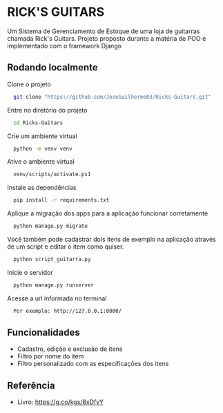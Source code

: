 
# RICK'S GUITARS

Um Sistema de Gerenciamento de Estoque de uma loja de guitarras chamada Rick's Guitars. Projeto proposto durante a matéria de POO e implementado com o framework Django


## Rodando localmente

Clone o projeto

```bash
  git clone "https://github.com/JoseGuilherme03/Ricks-Guitars.git"
```

Entre no diretório do projeto

```bash
  cd Ricks-Guitars
```

Crie um ambiente virtual 

```bash
  python -m venv venv
```

Ative o ambiente virtual

```bash
  venv/scripts/activate.ps1
```

Instale as dependências

```bash
  pip install -r requirements.txt
```

Aplique a migração dos apps para a aplicação funcionar corretamente

```bash
  python manage.py migrate
```

Você também pode cadastrar dois itens de exemplo na aplicação através de um script e editar o item como quiser.

```bash
  python script_guitarra.py
```

Inicie o servidor

```bash
  python manage.py runserver
```

Acesse a url informada no terminal

```bash
  Por exemplo: http://127.0.0.1:8000/
```

## Funcionalidades

- Cadastro, edição e exclusão de itens
- Filtro por nome do item
- Filtro personalizado com as especificações dos itens


## Referência

 - Livro: https://g.co/kgs/8xDfvY
